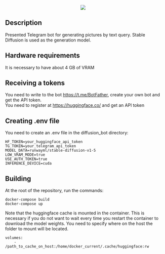 <p align="center"><img src="assets/1.gif"/></p>

## Description ##
Presented Telegram bot for generating pictures by text query. Stable Diffusion is used as the generation model.

## Hardware requirements ##
It is necessary to have about 4 GB of VRAM

## Receiving a tokens ##
You need to write to the bot https://t.me/BotFather, create your own bot and get the API token.  
You need to register at https://huggingface.co/ and get an API token

## Creating .env file ##
You need to create an .env file in the diffusion_bot directory:
```
HF_TOKEN=your_huggingface_api_token
TG_TOKEN=your_telegram_api_token
MODEL_DATA=runwayml/stable-diffusion-v1-5
LOW_VRAM_MODE=true
USE_AUTH_TOKEN=true
INFERENCE_DEVICE=cuda
```

## Building ##
At the root of the repository, run the commands:
```
docker-compose build 
docker-compose up
```
Note that the huggingface cache is mounted in the container. This is necessary if you do not want to wait every time you restart the container to download the model weights. You need to specify where on the host the folder to mount will be located.
```
volumes:
    - /path_to_cache_on_host:/home/docker_current/.cache/huggingface:rw
```
